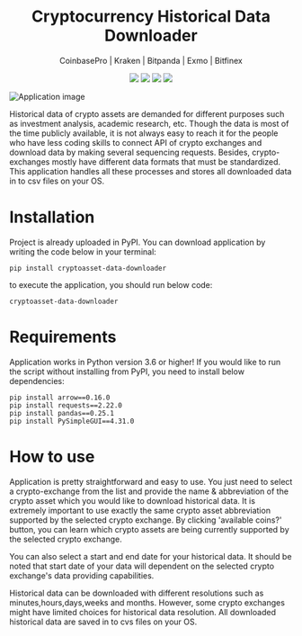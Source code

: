 <p align="center">
  <h1 align="center">Cryptocurrency Historical Data Downloader</h1>
  <p align="center">CoinbasePro | Kraken | Bitpanda | Exmo | Bitfinex</p>
  </p>
  <p align="center">
    <img src="https://img.shields.io/github/license/serhatci/cryptocurrency-historical-data-downloader" /></img>
   	<img src="https://img.shields.io/badge/built%20with-Python3-red.svg" /></img>
    <img src=https://img.shields.io/pypi/v/cryptoasset-data-downloader></img>
    <img src=https://www.codefactor.io/repository/github/serhatci/cryptocurrency-historical-data-downloader/badge/main /></img>  
</p>

![Application image](https://github.com/serhatci/cryptocurrency-historical-data-downloader/blob/main/application.jpg)

Historical data of crypto assets are demanded for different purposes such as investment analysis, academic research, etc. Though the data is most of the time publicly available, it is not always easy to reach it for the people who have less coding skills to connect API of crypto exchanges and download data by making several sequencing requests. Besides, crypto-exchanges mostly have different data formats that must be standardized. This application handles all these processes and stores all downloaded data in to csv files on your OS.

# Installation

Project is already uploaded in PyPI. You can download application by writing the code below in your terminal:

`pip install cryptoasset-data-downloader`

to execute the application, you should run below code:

`cryptoasset-data-downloader`

# Requirements

Application works in Python version 3.6 or higher! If you would like to run the script without installing from PyPI, you need to install below dependencies:

```
pip install arrow==0.16.0
pip install requests==2.22.0
pip install pandas==0.25.1
pip install PySimpleGUI==4.31.0
```

# How to use

Application is pretty straightforward and easy to use. You just need to select a crypto-exchange from the list and provide the name & abbreviation of the crypto asset which you would like to download historical data. It is extremely important to use exactly the same crypto asset abbreviation supported by the selected crypto exchange. By clicking 'available coins?' button, you can learn which crypto assets are being currently supported by the selected crypto exchange.

You can also select a start and end date for your historical data. It should be noted that start date of your data will dependent on the selected crypto exchange's data providing capabilities.

Historical data can be downloaded with different resolutions such as minutes,hours,days,weeks and months. However, some crypto exchanges might have limited choices for historical data resolution. All downloaded historical data are saved in to cvs files on your OS.
